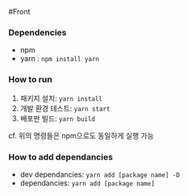 #Front

### Dependencies
* npm
* yarn : `npm install yarn`

### How to run
1. 패키지 설치: `yarn install`
1. 개발 환경 테스트: `yarn start`
1. 배포판 빌드: `yarn build`

cf. 위의 명령들은 npm으로도 동일하게 실행 가능

### How to add dependancies
* dev dependancies: `yarn add [package name] -D`
* dependancies: `yarn add [package name]`
